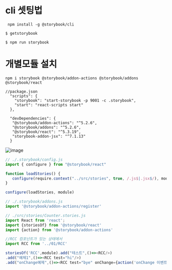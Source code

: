 # cli 셋팅법
```
 npm install -g @storybook/cli
```
```
$ getstorybook
```
```
$ npm run storybook
```


# 개별모듈 설치

```
npm i storybook @storybook/addon-actions @storybook/addons @storybook/react
```

```
//package.json
  "scripts": {
    "storybook": "start-storybook -p 9001 -c .storybook",
    "start": "react-scripts start"
  },

  "devDependencies": {
   "@storybook/addon-actions": "^5.2.6",
   "@storybook/addons": "^5.2.6",
   "@storybook/react": "^5.3.19",
   "storybook-addon-jsx": "^7.1.13"
  }

```

![image](https://user-images.githubusercontent.com/29581010/83318897-19254380-a274-11ea-9667-43676846293f.png)


```javascript
// ./.storybook/config.js
import { configure } from "@storybook/react"

function loadStories() {
   configure(require.context("../src/stories", true, /.js$|.jsx$/), module)
}

configure(loadStories, module)
```

```javascript
// ./.storybook/addons.js
import '@storybook/addon-actions/register'

```

```javascript
// ./src/stories/Counter.stories.js
import React from 'react';
import {storiesOf} from '@storybook/react'
import {action} from '@storybook/addon-actions'

//RCC 컴포넌트가 있는 상태에서
import RCC from '../01/RCC'

storiesOf('RCC',module).add("테스트",()=><RCC/>)
.add("예제1",()=><RCC test="hi"/>)
.add("onChange예제",()=><RCC test="bye" onChange={action('onChange 이벤트 발생')}/>)
```

